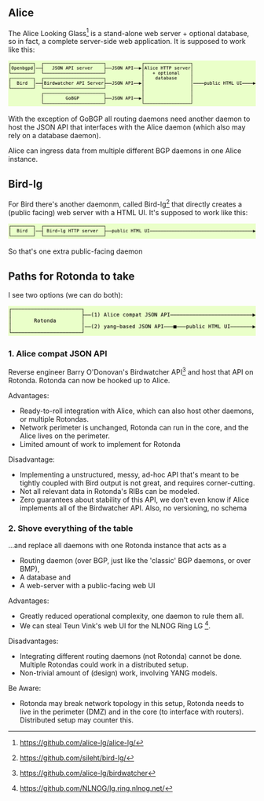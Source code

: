 ## Alice

The Alice Looking Glass[^1] is a stand-alone web server + optional database, so in fact, a complete server-side web application. It is supposed to work like this:

<img alt="Alice lg" src="alice_lg.png" max-height="157">

With the exception of GoBGP all routing daemons need another daemon to host the JSON API that interfaces with the Alice daemon (which also may rely on a database daemon).

Alice can ingress data from multiple different BGP daemons in one Alice instance.

## Bird-lg

For Bird there's another daemonm, called Bird-lg[^2] that directly creates a (public facing) web server with a HTML UI. It's supposed to work like this:

<img alt="Bird lg" src="bird_lg.png" max-height="53">

So that's one extra public-facing daemon

## Paths for Rotonda to take

I see two options (we can do both):

<img alt="Rotonda lg" src="rotonda_lg.png" max-height="88">

### 1. Alice compat JSON API

Reverse engineer Barry O'Donovan's Birdwatcher API[^3] and host that API on Rotonda. Rotonda can now be hooked up to Alice.

Advantages:
- Ready-to-roll integration with Alice, which can also host other daemons, or multiple Rotondas.
- Network perimeter is unchanged, Rotonda can run in the core, and the Alice lives on the perimeter.
- Limited amount of work to implement for Rotonda

Disadvantage:
- Implementing a unstructured, messy, ad-hoc API that's meant to be tightly coupled with Bird output is not great, and requires corner-cutting.
- Not all relevant data in Rotonda's RIBs can be modeled.
- Zero guarantees about stability of this API, we don't even know if Alice implements all of the Birdwatcher API. Also, no versioning, no schema
### 2. Shove everything of the table

...and replace all daemons with one Rotonda instance that acts as a 
- Routing daemon (over BGP, just like the 'classic' BGP daemons, or over BMP), 
- A database and
- A web-server with a public-facing web UI

Advantages:
- Greatly reduced operational complexity, one daemon to rule them all.
- We can steal Teun Vink's web UI for the NLNOG Ring LG [^4].

Disadvantages:
- Integrating different routing daemons (not Rotonda) cannot be done. Multiple Rotondas could work in a distributed setup.
- Non-trivial amount of (design) work, involving YANG models.

Be Aware:
- Rotonda may break network topology in this setup, Rotonda needs to live in the perimeter (DMZ) and in the core (to interface with routers). Distributed setup may counter this.

[^1]: https://github.com/alice-lg/alice-lg/
[^2]: https://github.com/sileht/bird-lg/
[^3]: https://github.com/alice-lg/birdwatcher
[^4]: https://github.com/NLNOG/lg.ring.nlnog.net/
